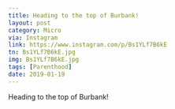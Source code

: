 ```yaml
---
title: Heading to the top of Burbank!
layout: post
category: Micro
via: Instagram
link: https://www.instagram.com/p/Bs1YLf7B6kE
tn: Bs1YLf7B6kE.jpg
img: Bs1YLf7B6kE.jpg
tags: [Parenthood]
date: 2019-01-19
---
```

Heading to the top of Burbank!